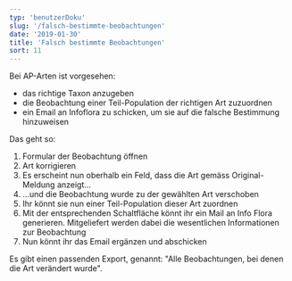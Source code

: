 ```yaml
---
typ: 'benutzerDoku'
slug: '/falsch-bestimmte-beobachtungen'
date: '2019-01-30'
title: 'Falsch bestimmte Beobachtungen'
sort: 11
---
```


Bei AP-Arten ist vorgesehen:

- das richtige Taxon anzugeben
- die Beobachtung einer Teil-Population der richtigen Art zuzuordnen
- ein Email an Infoflora zu schicken, um sie auf die falsche Bestimmung hinzuweisen

Das geht so:

1. Formular der Beobachtung öffnen
2. Art korrigieren
3. Es erscheint nun oberhalb ein Feld, dass die Art gemäss Original-Meldung anzeigt...
4. ...und die Beobachtung wurde zu der gewählten Art verschoben
5. Ihr könnt sie nun einer Teil-Population dieser Art zuordnen
6. Mit der entsprechenden Schaltfläche könnt ihr ein Mail an Info Flora generieren. Mitgeliefert werden dabei die wesentlichen Informationen zur Beobachtung
7. Nun könnt ihr das Email ergänzen und abschicken

Es gibt einen passenden Export, genannt: "Alle Beobachtungen, bei denen die Art verändert wurde".
